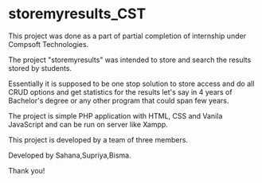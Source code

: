 # storemyresults_CST
This project was done as a part of partial completion of internship under Compsoft Technologies.

The project "storemyresults" was intended to store and search the results stored by students.

Essentially it is supposed to be one stop solution to store access and do all CRUD options and get statistics for the results let's say in 4 years of Bachelor's degree or any other program that could span few years.

The project is simple PHP application with HTML, CSS and Vanila JavaScript and can be run on server like Xampp.

This project is developed by a team of three members.

Developed by Sahana,Supriya,Bisma.

Thank you!